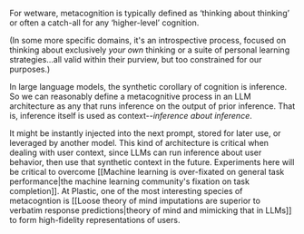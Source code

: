 For wetware, metacognition is typically defined as ‘thinking about thinking’ or often a catch-all for any ‘higher-level’ cognition.

(In some more specific domains, it's an introspective process, focused on thinking about exclusively _your own_ thinking or a suite of personal learning strategies...all valid within their purview, but too constrained for our purposes.)

In large language models, the synthetic corollary of cognition is inference. So we can reasonably define a metacognitive process in an LLM architecture as any that runs inference on the output of prior inference. That is, inference itself is used as context--_inference about inference_. 

It might be instantly injected into the next prompt, stored for later use, or leveraged by another model. This kind of architecture is critical when dealing with user context, since LLMs can run inference about user behavior, then use that synthetic context in the future. Experiments here will be critical to overcome [[Machine learning is over-fixated on general task performance|the machine learning community's fixation on task completion]]. At Plastic, one of the most interesting species of metacogntion is [[Loose theory of mind imputations are superior to verbatim response predictions|theory of mind and mimicking that in LLMs]] to form high-fidelity representations of users.